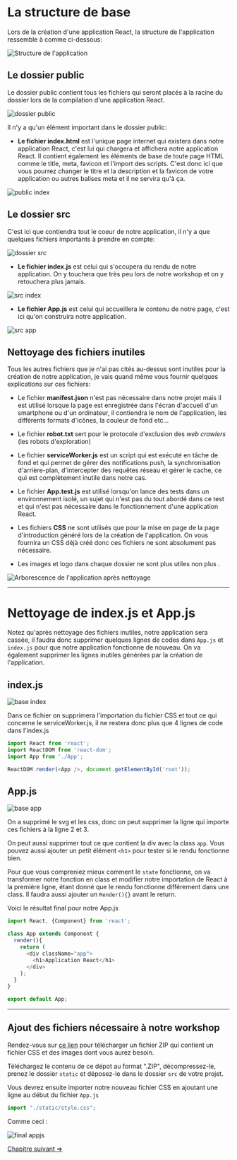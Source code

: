 # La structure de base

Lors de la création d'une application React, la structure de l'application ressemble à comme ci-dessous:

![Structure de l'application](./img/arborescence/arborescence1.png)

## Le dossier public

Le dossier public contient tous les fichiers qui seront placés à la racine du dossier lors de la compilation d'une application React.

![dossier public](./img/arborescence/arborescence-public.png)

Il n'y a qu'un élément important dans le dossier public:

* **Le fichier index.html** est l'unique page internet qui existera dans notre application React, c'est lui qui chargera et affichera notre application React. Il contient également les éléments de base de toute page HTML comme le title, meta, favicon et l'import des scripts. C'est donc ici que vous pourrez changer le titre et la description et la favicon de votre application ou autres balises meta et il ne servira qu'à ça.

![public index](./img/arborescence/arborescence-index.png)

## Le dossier src

C'est ici que contiendra tout le coeur de notre application, il n'y a que quelques fichiers importants à prendre en compte:

![dossier src](./img/arborescence/arborescence-src.png)

* **Le fichier index.js** est celui qui s'occupera du rendu de notre application. On y touchera que très peu lors de notre workshop et on y retouchera plus jamais.

![src index](./img/arborescence/arborescence-src1.png)

* **Le fichier App.js** est celui qui accueillera le contenu de notre page, c'est ici qu'on construira notre application.

![src app](./img/arborescence/arborescence-src2.png)

## Nettoyage des fichiers inutiles

Tous les autres fichiers que je n'ai pas cités au-dessus sont inutiles pour la création de notre application, je vais quand même vous fournir quelques explications sur ces fichiers:

* Le fichier **manifest.json** n'est pas nécessaire dans notre projet mais il est utilisé lorsque la page est enregistrée dans l'écran d'accueil d'un smartphone ou d'un ordinateur, il contiendra le nom de l'application, les différents formats d'icônes, la couleur de fond etc...

* Le fichier **robot.txt** sert pour le protocole d'exclusion des *web crawlers* (les robots d'exploration)

* Le fichier **serviceWorker.js** est un script qui est exécuté en tâche de fond et qui permet de gérer des notifications push, la synchronisation d'arrière-plan, d'intercepter des requêtes réseau et gérer le cache, ce qui est complètement inutile dans notre cas.

*  Le fichier **App.test.js** est utilisé lorsqu'on lance des tests dans un environnement isolé, un sujet qui n'est pas du tout abordé dans ce test et qui n'est pas nécessaire dans le fonctionnement d'une application React.

* Les fichiers **CSS** ne sont utilisés que pour la mise en page de la page d'introduction généré lors de la création de l'application. On vous fournira un CSS déjà créé donc ces fichiers ne sont absolument pas nécessaire.

* Les images et logo dans chaque dossier ne sont plus utiles non plus .

![Arborescence de l'application après nettoyage](./img/arborescence/nettoyage.png)

---

# Nettoyage de index.js et App.js

Notez qu'après nettoyage des fichiers inutiles, notre application sera cassée, il faudra donc supprimer quelques lignes de codes dans `App.js` et `index.js` pour que notre application fonctionne de nouveau. On va également supprimer les lignes inutiles générées par la création de l'application.

## index.js

![base index](./img/nettoyage/depart-indexjs.png)

Dans ce fichier on supprimera l'importation du fichier CSS et tout ce qui concerne le serviceWorker.js, il ne restera donc plus que 4 lignes de code dans l'index.js

```js
import React from 'react';
import ReactDOM from 'react-dom';
import App from './App';

ReactDOM.render(<App />, document.getElementById('root'));
```

## App.js

![base app](./img/nettoyage/depart-appjs.png)

On a supprimé le svg et les css, donc on peut supprimer la ligne qui importe ces fichiers à la ligne 2 et 3.

On peut aussi supprimer tout ce que contient la div avec la class `app`. Vous pouvez aussi ajouter un petit élément `<h1>` pour tester si le rendu fonctionne bien.

Pour que vous compreniez mieux comment le `state` fonctionne, on va transformer notre fonction en class et modifier notre importation de React à la première ligne, étant donné que le rendu fonctionne différement dans une class. Il faudra aussi ajouter un `Render(){}` avant le return.

Voici le résultat final pour notre App.js

```js
import React, {Component} from 'react';

class App extends Component {
  render(){
    return (
      <div className="app">
        <h1>Application React</h1>
      </div>
    );
  }
}

export default App;

```

---

## Ajout des fichiers nécessaire à notre workshop

Rendez-vous sur [ce lien](https://we.tl/t-77WKnEQNA3) pour télécharger un fichier ZIP qui contient un fichier CSS et des images dont vous aurez besoin.

Téléchargez le contenu de ce dépot au format ".ZIP", décompressez-le, prenez le dossier `static` et déposez-le dans le dossier `src` de votre projet.

Vous devrez ensuite importer notre nouveau fichier CSS en ajoutant une ligne au début du fichier `App.js`

```js
import "./static/style.css";
```

Comme ceci : 

![final appjs](./img/nettoyage/final-appjs.png)

[Chapitre suivant =>](05-component.md)